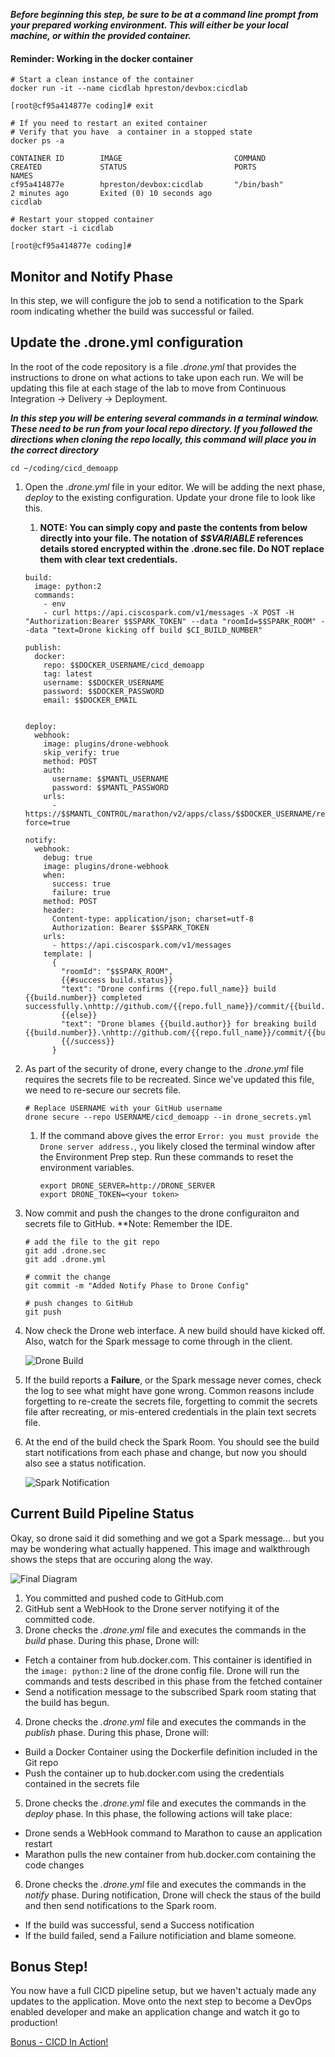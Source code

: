 **_Before beginning this step, be sure to be at a command line prompt from your prepared working environment.  This will either be your local machine, or within the provided container._**

#### Reminder: Working in the docker container

```
# Start a clean instance of the container
docker run -it --name cicdlab hpreston/devbox:cicdlab

[root@cf95a414877e coding]# exit

# If you need to restart an exited container
# Verify that you have  a container in a stopped state
docker ps -a

CONTAINER ID        IMAGE                         COMMAND             CREATED             STATUS                        PORTS               NAMES
cf95a414877e        hpreston/devbox:cicdlab       "/bin/bash"         2 minutes ago       Exited (0) 10 seconds ago                         cicdlab

# Restart your stopped container
docker start -i cicdlab

[root@cf95a414877e coding]#
```

## Monitor and Notify Phase

In this step, we will configure the job to send a notification to the Spark room indicating whether the build was successful or failed.

## Update the .drone.yml configuration

In the root of the code repository is a file _.drone.yml_ that provides the instructions to drone on what actions to take upon each run.  We will be updating this file at each stage of the lab to move from Continuous Integration -> Delivery -> Deployment.

**_In this step you will be entering several commands in a terminal window.  These need to be run from your local repo directory.  If you followed the directions when cloning the repo locally, this command will place you in the correct directory_**

```
cd ~/coding/cicd_demoapp
```


1. Open the _.drone.yml_ file in your editor.  We will be adding the next phase, _deploy_ to the existing configuration.  Update your drone file to look like this.
    1. **NOTE: You can simply copy and paste the contents from below directly into your file.  The notation of _$$VARIABLE_ references details stored encrypted within the .drone.sec file.  Do NOT replace them with clear text credentials.**

    ```
    build:
      image: python:2
      commands:
        - env
        - curl https://api.ciscospark.com/v1/messages -X POST -H "Authorization:Bearer $$SPARK_TOKEN" --data "roomId=$$SPARK_ROOM" --data "text=Drone kicking off build $CI_BUILD_NUMBER"

    publish:
      docker:
        repo: $$DOCKER_USERNAME/cicd_demoapp
        tag: latest
        username: $$DOCKER_USERNAME
        password: $$DOCKER_PASSWORD
        email: $$DOCKER_EMAIL


    deploy:
      webhook:
        image: plugins/drone-webhook
        skip_verify: true
        method: POST
        auth:
          username: $$MANTL_USERNAME
          password: $$MANTL_PASSWORD
        urls:
          - https://$$MANTL_CONTROL/marathon/v2/apps/class/$$DOCKER_USERNAME/restart?force=true

    notify:
      webhook:
        debug: true
        image: plugins/drone-webhook
        when:
          success: true
          failure: true
        method: POST
        header:
          Content-type: application/json; charset=utf-8
          Authorization: Bearer $$SPARK_TOKEN
        urls:
          - https://api.ciscospark.com/v1/messages
        template: |
          {
            "roomId": "$$SPARK_ROOM",
            {{#success build.status}}
            "text": "Drone confirms {{repo.full_name}} build {{build.number}} completed successfully.\nhttp://github.com/{{repo.full_name}}/commit/{{build.commit}}."
            {{else}}
            "text": "Drone blames {{build.author}} for breaking build {{build.number}}.\nhttp://github.com/{{repo.full_name}}/commit/{{build.commit}}."
            {{/success}}
          }

    ```

2. As part of the security of drone, every change to the _.drone.yml_ file requires the secrets file to be recreated.  Since we've updated this file, we need to re-secure our secrets file.
    ```
    # Replace USERNAME with your GitHub username
    drone secure --repo USERNAME/cicd_demoapp --in drone_secrets.yml
    ```

    1. If the command above gives the error `Error: you must provide the Drone server address.`, you likely closed the terminal window after the Environment Prep step.  Run these commands to reset the environment variables.

        ```
        export DRONE_SERVER=http://DRONE_SERVER
        export DRONE_TOKEN=<your token>
        ```

3. Now commit and push the changes to the drone configuraiton and secrets file to GitHub.
**Note: Remember the IDE.
    ```
    # add the file to the git repo
    git add .drone.sec
    git add .drone.yml

    # commit the change
    git commit -m "Added Notify Phase to Drone Config"

    # push changes to GitHub
    git push
    ```

4. Now check the Drone web interface. A new build should have kicked off.  Also, watch for the Spark message to come through in the client. 

    ![Drone Build](images/drone_5th_build.png)

5. If the build reports a **Failure**, or the Spark message never comes, check the log to see what might have gone wrong.  Common reasons include forgetting to re-create the secrets file, forgetting to commit the secrets file after recreating, or mis-entered credentials in the plain text secrets file.
6. At the end of the build check the Spark Room.  You should see the build start notifications from each phase and change, but now you should also see a status notification.

    ![Spark Notification](images/spark_notify1.png)


## Current Build Pipeline Status

Okay, so drone said it did something and we got a Spark message... but you may be wondering what actually happened.  This image and walkthrough shows the steps that are occuring along the way.

![Final Diagram](images/stage_final_diagram.png)

1. You committed and pushed code to GitHub.com
2. GitHub sent a WebHook to the Drone server notifying it of the committed code.
3. Drone checks the _.drone.yml_ file and executes the commands in the _build_ phase. During this phase, Drone will: 
  * Fetch a container from hub.docker.com.  This container is identified in the `image: python:2` line of the drone config file.  Drone will run the commands and tests described in this phase from the fetched container
  * Send a notification message to the subscribed Spark room stating that the build has begun. 
4. Drone checks the _.drone.yml_ file and executes the commands in the _publish_ phase. During this phase, Drone will: 
  * Build a Docker Container using the Dockerfile definition included in the Git repo
  * Push the container up to hub.docker.com using the credentials contained in the secrets file
5. Drone checks the _.drone.yml_ file and executes the commands in the _deploy_ phase. In this phase, the following actions will take place: 
  * Drone sends a WebHook command to Marathon to cause an application restart
  * Marathon pulls the new container from hub.docker.com containing the code changes
6. Drone checks the _.drone.yml_ file and executes the commands in the _notify_ phase. During notification, Drone will check the staus of the build and then send notifications to the Spark room.
  * If the build was successful, send a Success notification
  * If the build failed, send a Failure notificiation and blame someone.

## Bonus Step!

You now have a full CICD pipeline setup, but we haven't actualy made any updates to the application.  Move onto the next step to become a DevOps enabled developer and make an application change and watch it go to production!

[Bonus - CICD In Action!](bonus.md)

